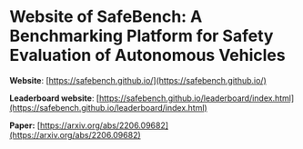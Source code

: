 # Website of SafeBench: A Benchmarking Platform for Safety Evaluation of Autonomous Vehicles

**Website**: [https://safebench.github.io/](https://safebench.github.io/)

**Leaderboard website**: [https://safebench.github.io/leaderboard/index.html](https://safebench.github.io/leaderboard/index.html)

**Paper:** [https://arxiv.org/abs/2206.09682](https://arxiv.org/abs/2206.09682)


<!-- ## Main idea
  
The goal of **`CROP-leaderboard`** is to systematically track the *real* progress in certified adversarial robustness of RL algorithms. 
There are already thousands of papers on this topic, but it is still unclear which approaches really work and which only lead to [overestimated robustness](https://arxiv.org/abs/1802.00420).
We start from benchmarking the CROP-LoAct, CROP-GRe, and CROP-LoRe proposed by our paper in [different OpneAI gym environments](https://gym.openai.com). 

Evaluation of the certified robustness to adversarial attacks in Reinforcement Learning *in general* is not straightforward and our methods can provide a reasonable tight lower bound of different RL algorithms under attacks. 
Thus, in order to establish a reliable *standardized* benchmark, we need to impose some restrictions on the defenses we consider.
In particular, **we accept only defenses that are (1) have in general non-zero gradients wrt the inputs, (2) have a fully deterministic forward pass (i.e. no randomness) that
(3) does not have an optimization loop.** Often, defenses that violate these 3 principles only make gradient-based attacks 
harder but do not substantially improve robustness ([Carlini et al., (2019)](https://arxiv.org/abs/1902.06705)) except those
that can present concrete provable guarantees (e.g. [Cohen et al., (2019)](https://arxiv.org/abs/1902.02918)).

## Contributions
Contributions both to the website and [model zoo](https://github.com/RobustBench/robustbench) are very welcome, as well as any suggestions for improving the project! We would be happy to hear any feedback on how to make it better and more comprehensive. -->
